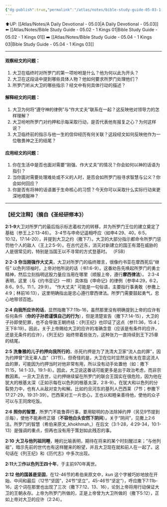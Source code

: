 ```yaml
---
{"dg-publish":true,"permalink":"/atlas/notes/bible-study-guide-05-03-1-kings-02-01-12/"}
---
```


⬆️UP: [[Atlas/Notes/A Daily Devotional - 05.03\|A Daily Devotional - 05.03]]
⬅️ [[Atlas/Notes/Bible Study Guide - 05.02 - 1 Kings 01\|Bible Study Guide - 05.02 - 1 Kings 01]]
➡️ [[Atlas/Notes/Bible Study Guide - 05.04 - 1 Kings 03\|Bible Study Guide - 05.04 - 1 Kings 03]] 

---

#### 观察经文的问题：
1. 大卫在临终时对所罗门的第一项吩咐是什么？他为何以此为开头？
2. 大卫在这段话中提到哪些具体人物？他如何要求所罗门处理他们？
3. 所罗门听从大卫的哪些指示？经文中有何具体行动的描述？

#### 解释经文的问题：
1. 大卫为何将“遵守神的律例”与“作大丈夫”联系在一起？这反映他对领导力的怎样理解？
2. 大卫吩咐所罗门对约押和示每采取行动，是否代表他有报复之心？为何这样说？
3. 大卫临终前的指示与他一生的信仰经历有何关联？这段经文如何反映他作为一位敬畏神之王的结尾？

#### 应用经文的问题：
1. 你在生活中是否也面对需要“刚强、作大丈夫”的情况？你会如何以神的话语为指引？
2. 当你面对需要处理难处或不义的人时，是否会如所罗门般寻求智慧与公义？你会如何回应？
3. 你是否有将神的话语置于生命核心的习惯？今天你可以采取什么实际行动来更深地顺服神？


---
### 【经文注释】（摘自《圣经研修本》）

**2:1-9**大卫对所罗门的最后指示标志着权力的转移，并为所罗门王位的建立奠定了基础（参王上2:13-46）。 3-4节与申命记遥相呼应（如申4:29、40，6:5，10:12，17:14-20），并提到大卫之约（撒下7）。大卫的大部分指示都命令所罗门惩罚他个人的敌人（王上2:5-9）。在古代近东，消灭对新建立的国王有潜在威胁的人是很常见的，特别是当国王以不寻常的方式登基时。 （FSB）

**2:2-3** **你当刚强作大丈夫**，大卫对所罗门的临终赠言，很像约书亚在摩西死后“继任” 以色列领袖时，上帝对他所说的话（书1:6-9）。这番劝告先唤起所罗门的勇士精神，然后立刻指明这股力量应当用在哪里（顺服上帝，遵行**摩西律法**）。 2:3-4表明，这里（与《约书亚记》一样）具体指《申命记》的律例（参申4:29，6:2，8:6，9:5，11:1，29:9）。 “作大丈夫” 可能是一句俗语，主要指行事勇敢（参撒上4:9；林前16:13），这里明确指出是忠心遵行摩西律法。所罗门需要鼓起勇气，忠心地带领百姓。

**2:4** **向我所应许的话**，显然指撒下7:11b-16，虽然那里没有明确提到上帝的应许有任何条件（**你的子孙若谨慎自己的行为**），但是清楚宣告（撒下7:14-15），大卫的子孙即使犯罪，也不会导致王朝终结：《列王纪》也印证了这点（参11:36，15:4；王下8:19）。因此，关于上帝赐给大卫的应许的准确含意（应该是有条件的应许，还是无条件的应许），《列王纪》始终带着些张力，这种张力一直持续到王下25章的结尾。

**2:5** **洗鲁雅的儿子约押向我所行的**，杀死约押是为了洗清大卫家“流人血的罪”，因为约押曾“流无辜人血”（31节）。但奇怪的是，大卫在位时显然没有太在意这流人血的罪，可能因为约押当时对他非常有用，所以没有动手处置他（如：撒下11:15，14:1-33，19:1-8）。因此，大卫说这番话可能更多是出于政治考虑，而非宗教因素。一旦大卫去世，让约押继续留在所罗门的联合王国实在很危险，因为他在犹大的根基太深（正如示每在以色列的根基太深，2:8-9）。在犹大和以色列的分裂势力中，也有人从敌对变为和解。比如约旦河东的基列人巴西莱（7节；参撒下17:27-29，19:31-39）。巴西莱对王一片忠心，王也以和睦亲善待他，使他的众子可以与王同席吃饭。

**2:6** **照你的智慧**，所罗门不能鲁莽行事，要用聪明的办法除掉约押（另见9节提到示每），使他不能寿终正寝（**不容他白头安然下阴间**）。关于“阴间”，见撒上2:6注。所罗门的智慧（希伯来原文_khokhmah_）在后文（3:1-28，4:29-34，10:1-13）是强调的重点，但再也没有用于策划如此残忍的事。

**2:10** **大卫与他列祖同睡**，睡的比喻表明，期待在将来的某个时刻醒过来；“与他列祖”，暗示先前的世代也有这样醒来的盼望，并且大卫现在就和前人在一起了。这句话在《列王纪》和《历代志》中多次出现。

**2:11**大卫**作以色列王四十年**，于主前970年离世。

**2:12** **他的国甚是坚固**，在12-46节的希伯来原文中，_kun_ 这个字被巧妙地放在开始、中间和最后（12节“坚固”，24节“坚立”，45-46节“坚定”），呼应撒下7:11b-16，这个词在那里也出现了三次（撒下7:12、13、16），论到上帝将用行动保证大卫的王朝永存。上帝为所罗门所做的，正是上帝曾为大卫所做的（撒下5:12），正如上帝对大卫的应许（2:24）。